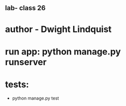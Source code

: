 ## lab- class 26 
# author - Dwight Lindquist 
# run app: python manage.py runserver 
# tests: 
- python manage.py test